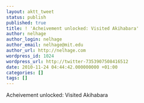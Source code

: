 ```yaml
---
layout: aktt_tweet
status: publish
published: true
title: ! 'Acheivement unlocked: Visited Akihabara'
author: nelhage
author_login: nelhage
author_email: nelhage@mit.edu
author_url: http://nelhage.com
wordpress_id: 1024
wordpress_url: http://twitter-7353907508416512
date: 2010-11-24 04:44:42.000000000 +01:00
categories: []
tags: []
---
```

Acheivement unlocked: Visited Akihabara
